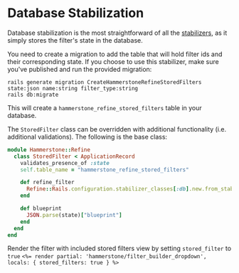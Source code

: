 # Database Stabilization

Database stabilization is the most straightforward of all the [stabilizers](/docs/stabilizers/overview.md), as it simply stores the filter's state in the database.

You need to create a migration to add the table that will hold filter ids and their corresponding state.
If you choose to use this stabilizer, make sure you've published and run the provided migration:

```shell
rails generate migration CreateHammerstoneRefineStoredFilters state:json name:string filter_type:string
rails db:migrate
```

This will create a `hammerstone_refine_stored_filters` table in your database. 

The `StoredFilter` class can be overridden with additional functionality (i.e. additional validations). The following is the base class:

```ruby
module Hammerstone::Refine
  class StoredFilter < ApplicationRecord
    validates_presence_of :state
    self.table_name = "hammerstone_refine_stored_filters"

    def refine_filter
      Refine::Rails.configuration.stabilizer_classes[:db].new.from_stable_id(id: id)
    end

    def blueprint
      JSON.parse(state)["blueprint"]
    end
  end
end
```

Render the filter with included stored filters view by setting `stored_filter` to `true`
`<%= render partial: 'hammerstone/filter_builder_dropdown', locals: { stored_filters: true } %>`
